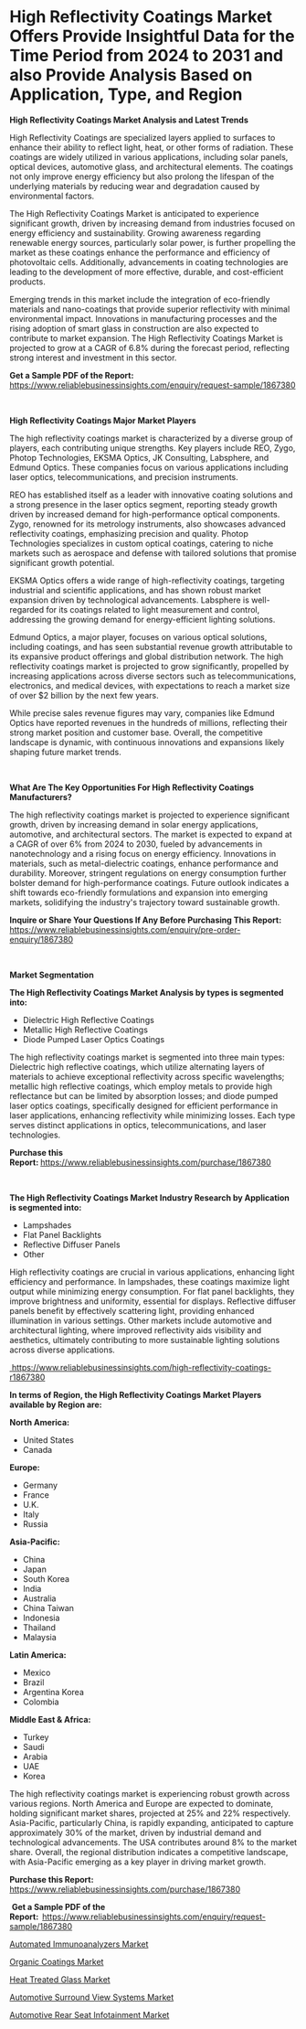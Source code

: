 <p><h1>High Reflectivity Coatings Market Offers Provide Insightful Data for the Time Period from 2024 to 2031 and also Provide Analysis Based on Application, Type, and Region</h1></p><p><strong>High Reflectivity Coatings Market Analysis and Latest Trends</strong></p>
<p><p>High Reflectivity Coatings are specialized layers applied to surfaces to enhance their ability to reflect light, heat, or other forms of radiation. These coatings are widely utilized in various applications, including solar panels, optical devices, automotive glass, and architectural elements. The coatings not only improve energy efficiency but also prolong the lifespan of the underlying materials by reducing wear and degradation caused by environmental factors.</p><p>The High Reflectivity Coatings Market is anticipated to experience significant growth, driven by increasing demand from industries focused on energy efficiency and sustainability. Growing awareness regarding renewable energy sources, particularly solar power, is further propelling the market as these coatings enhance the performance and efficiency of photovoltaic cells. Additionally, advancements in coating technologies are leading to the development of more effective, durable, and cost-efficient products.</p><p>Emerging trends in this market include the integration of eco-friendly materials and nano-coatings that provide superior reflectivity with minimal environmental impact. Innovations in manufacturing processes and the rising adoption of smart glass in construction are also expected to contribute to market expansion. The High Reflectivity Coatings Market is projected to grow at a CAGR of 6.8% during the forecast period, reflecting strong interest and investment in this sector.</p></p>
<p><strong>Get a Sample PDF of the Report:&nbsp;</strong> <a href="https://www.reliablebusinessinsights.com/enquiry/request-sample/1867380?utm_campaign=1138&utm_medium=2&utm_source=Github&utm_content=ia&utm_term=11112024&utm_id=high-reflectivity-coatings">https://www.reliablebusinessinsights.com/enquiry/request-sample/1867380</a></p>
<p>&nbsp;</p>
<p><strong>High Reflectivity Coatings Major Market Players</strong></p>
<p><p>The high reflectivity coatings market is characterized by a diverse group of players, each contributing unique strengths. Key players include REO, Zygo, Photop Technologies, EKSMA Optics, JK Consulting, Labsphere, and Edmund Optics. These companies focus on various applications including laser optics, telecommunications, and precision instruments.</p><p>REO has established itself as a leader with innovative coating solutions and a strong presence in the laser optics segment, reporting steady growth driven by increased demand for high-performance optical components. Zygo, renowned for its metrology instruments, also showcases advanced reflectivity coatings, emphasizing precision and quality. Photop Technologies specializes in custom optical coatings, catering to niche markets such as aerospace and defense with tailored solutions that promise significant growth potential.</p><p>EKSMA Optics offers a wide range of high-reflectivity coatings, targeting industrial and scientific applications, and has shown robust market expansion driven by technological advancements. Labsphere is well-regarded for its coatings related to light measurement and control, addressing the growing demand for energy-efficient lighting solutions.</p><p>Edmund Optics, a major player, focuses on various optical solutions, including coatings, and has seen substantial revenue growth attributable to its expansive product offerings and global distribution network. The high reflectivity coatings market is projected to grow significantly, propelled by increasing applications across diverse sectors such as telecommunications, electronics, and medical devices, with expectations to reach a market size of over $2 billion by the next few years.</p><p>While precise sales revenue figures may vary, companies like Edmund Optics have reported revenues in the hundreds of millions, reflecting their strong market position and customer base. Overall, the competitive landscape is dynamic, with continuous innovations and expansions likely shaping future market trends.</p></p>
<p>&nbsp;</p>
<p><strong>What Are The Key Opportunities For High Reflectivity Coatings Manufacturers?</strong></p>
<p><p>The high reflectivity coatings market is projected to experience significant growth, driven by increasing demand in solar energy applications, automotive, and architectural sectors. The market is expected to expand at a CAGR of over 6% from 2024 to 2030, fueled by advancements in nanotechnology and a rising focus on energy efficiency. Innovations in materials, such as metal-dielectric coatings, enhance performance and durability. Moreover, stringent regulations on energy consumption further bolster demand for high-performance coatings. Future outlook indicates a shift towards eco-friendly formulations and expansion into emerging markets, solidifying the industry's trajectory toward sustainable growth.</p></p>
<p><strong>Inquire or Share Your Questions If Any Before Purchasing This Report:</strong> <a href="https://www.reliablebusinessinsights.com/enquiry/pre-order-enquiry/1867380?utm_campaign=1138&utm_medium=2&utm_source=Github&utm_content=ia&utm_term=11112024&utm_id=high-reflectivity-coatings">https://www.reliablebusinessinsights.com/enquiry/pre-order-enquiry/1867380</a></p>
<p>&nbsp;</p>
<p><strong>Market Segmentation</strong></p>
<p><strong>The High Reflectivity Coatings Market Analysis by types is segmented into:</strong></p>
<p><ul><li>Dielectric High Reflective Coatings</li><li>Metallic High Reflective Coatings</li><li>Diode Pumped Laser Optics Coatings</li></ul></p>
<p><p>The high reflectivity coatings market is segmented into three main types: Dielectric high reflective coatings, which utilize alternating layers of materials to achieve exceptional reflectivity across specific wavelengths; metallic high reflective coatings, which employ metals to provide high reflectance but can be limited by absorption losses; and diode pumped laser optics coatings, specifically designed for efficient performance in laser applications, enhancing reflectivity while minimizing losses. Each type serves distinct applications in optics, telecommunications, and laser technologies.</p></p>
<p><strong>Purchase this Report:&nbsp;</strong><a href="https://www.reliablebusinessinsights.com/purchase/1867380?utm_campaign=1138&utm_medium=2&utm_source=Github&utm_content=ia&utm_term=11112024&utm_id=high-reflectivity-coatings">https://www.reliablebusinessinsights.com/purchase/1867380</a></p>
<p>&nbsp;</p>
<p><strong>The High Reflectivity Coatings Market Industry Research by Application is segmented into:</strong></p>
<p><ul><li>Lampshades</li><li>Flat Panel Backlights</li><li>Reflective Diffuser Panels</li><li>Other</li></ul></p>
<p><p>High reflectivity coatings are crucial in various applications, enhancing light efficiency and performance. In lampshades, these coatings maximize light output while minimizing energy consumption. For flat panel backlights, they improve brightness and uniformity, essential for displays. Reflective diffuser panels benefit by effectively scattering light, providing enhanced illumination in various settings. Other markets include automotive and architectural lighting, where improved reflectivity aids visibility and aesthetics, ultimately contributing to more sustainable lighting solutions across diverse applications.</p></p>
<p><a href="https://www.reliablebusinessinsights.com/high-reflectivity-coatings-r1867380?utm_campaign=1138&utm_medium=2&utm_source=Github&utm_content=ia&utm_term=11112024&utm_id=high-reflectivity-coatings">&nbsp;https://www.reliablebusinessinsights.com/high-reflectivity-coatings-r1867380</a></p>
<p><strong>In terms of Region, the High Reflectivity Coatings Market Players available by Region are:</strong></p>
<p>
    <p> <strong> North America: </strong>
        <ul>
            <li>United States</li>
            <li>Canada</li>
        </ul>
        </p> 
    <p> <strong> Europe: </strong>
        <ul>
            <li>Germany</li>
            <li>France</li>
            <li>U.K.</li>
            <li>Italy</li>
            <li>Russia</li>
        </ul>
        </p> 
    <p> <strong> Asia-Pacific: </strong>
        <ul>
            <li>China</li>
            <li>Japan</li>
            <li>South Korea</li>
            <li>India</li>
            <li>Australia</li>
            <li>China Taiwan</li>
            <li>Indonesia</li>
            <li>Thailand</li>
            <li>Malaysia</li>
        </ul>
        </p> 
    <p> <strong> Latin America: </strong>
        <ul>
            <li>Mexico</li>
            <li>Brazil</li>
            <li>Argentina Korea</li>
            <li>Colombia</li>
        </ul>
        </p> 
    <p> <strong> Middle East & Africa: </strong>
        <ul>
            <li>Turkey</li>
            <li>Saudi</li>
            <li>Arabia</li>
            <li>UAE</li>
            <li>Korea</li>
        </ul>
    </p>
    </p>
<p><p>The high reflectivity coatings market is experiencing robust growth across various regions. North America and Europe are expected to dominate, holding significant market shares, projected at 25% and 22% respectively. Asia-Pacific, particularly China, is rapidly expanding, anticipated to capture approximately 30% of the market, driven by industrial demand and technological advancements. The USA contributes around 8% to the market share. Overall, the regional distribution indicates a competitive landscape, with Asia-Pacific emerging as a key player in driving market growth.</p></p>
<p><strong>Purchase this Report: </strong><a href="https://www.reliablebusinessinsights.com/purchase/1867380?utm_campaign=1138&utm_medium=2&utm_source=Github&utm_content=ia&utm_term=11112024&utm_id=high-reflectivity-coatings">https://www.reliablebusinessinsights.com/purchase/1867380</a></p>
<p>&nbsp;<strong>Get a Sample PDF of the Report:&nbsp;&nbsp;</strong><a href="https://www.reliablebusinessinsights.com/enquiry/request-sample/1867380?utm_campaign=1138&utm_medium=2&utm_source=Github&utm_content=ia&utm_term=11112024&utm_id=high-reflectivity-coatings">https://www.reliablebusinessinsights.com/enquiry/request-sample/1867380</a></p>
<p><strong></strong></p>
<p><p><a href="https://issuu.com/reportprime-2/docs/automated-immunoanalyzers-market-si_0e1e4a4cea98d2?utm_campaign=1138&utm_medium=2&utm_source=Github&utm_content=ia&utm_term=11112024&utm_id=high-reflectivity-coatings">Automated Immunoanalyzers Market</a></p><p><a href="https://github.com/mynearvphamillwd7/Market-Research-Report-List-1/blob/main/organic-coatings-market.md?utm_campaign=1138&utm_medium=2&utm_source=Github&utm_content=ia&utm_term=11112024&utm_id=high-reflectivity-coatings">Organic Coatings Market</a></p><p><a href="https://github.com/khloet8sawender/Market-Research-Report-List-1/blob/main/heat-treated-glass-market.md?utm_campaign=1138&utm_medium=2&utm_source=Github&utm_content=ia&utm_term=11112024&utm_id=high-reflectivity-coatings">Heat Treated Glass Market</a></p><p><a href="https://www.linkedin.com/pulse/automotive-surround-view-systems-market-pulse-126-expansion-53gff?utm_campaign=1138&utm_medium=2&utm_source=Github&utm_content=ia&utm_term=11112024&utm_id=high-reflectivity-coatings">Automotive Surround View Systems Market</a></p><p><a href="https://www.linkedin.com/pulse/navigating-global-automotive-rear-seat-infotainment-market-vht4f?utm_campaign=1138&utm_medium=2&utm_source=Github&utm_content=ia&utm_term=11112024&utm_id=high-reflectivity-coatings">Automotive Rear Seat Infotainment Market</a></p></p>
